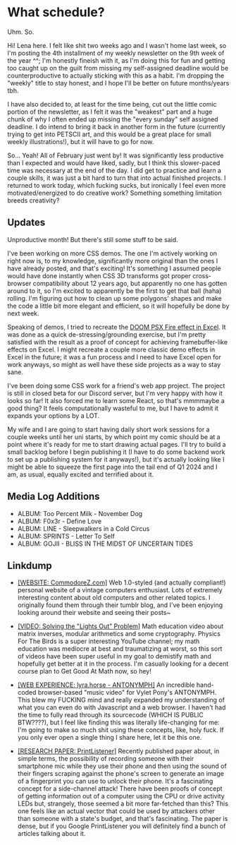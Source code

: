<!-- attrib title: Blog | Bleats Newsletter 4 -->
<!-- attrib template: writing -->
<!-- attrib windowtitle: bleats4.md -->

# What schedule?

Uhm. So.

Hi! Lena here. I felt like shit two weeks ago and I wasn't home last week, so I'm posting the 4th installment of my weekly newsletter on the 9th week of the year ^^; I'm honestly fineish with it, as I'm doing this for fun and getting too caught up on the guilt from missing my self-assigned deadline would be counterproductive to actually sticking with this as a habit. I'm dropping the "weekly" title to stay honest, and I hope I'll be better on future months/years tbh.

I have also decided to, at least for the time being, cut out the little comic portion of the newsletter, as I felt it was the "weakest" part and a huge chunk of why I often ended up missing the "every sunday" self assigned deadline. I do intend to bring it back in another form in the future (currently trying to get into PETSCII art, and this would be a great place for small weekly illustrations!), but it will have to go for now.

So... Yeah! All of February just went by! It was significantly less productive than I expected and would have liked, sadly, but I think this slower-paced time was necessary at the end of the day. I did get to practice and learn a couple skills, it was just a bit hard to turn that into actual finished projects. I returned to work today, which fucking sucks, but ironically I feel even more motivated/energized to do creative work? Something something limitation breeds creativity?

## Updates

Unproductive month! But there's still some stuff to be said.

I've been working on more CSS demos. The one I'm actively working on right now is, to my knowledge, significantly more original than the ones I have already posted, and that's exciting! It's something I assumed people would have done instantly when CSS 3D transforms got proper cross-browser compatibility about 12 years ago, but apparently no one has gotten around to it, so I'm excited to apparently be the first to get that ball (haha) rolling. I'm figuring out how to clean up some polygons' shapes and make the code a little bit more elegant and efficient, so it will hopefully be done by next week.

Speaking of demos, I tried to recreate the [DOOM PSX Fire effect in Excel]([#root#]demos/psxdoom.html). It was done as a quick de-stressing/grounding exercise, but I'm pretty satisfied with the result as a proof of concept for achieving framebuffer-like effects on Excel. I might recreate a couple more classic demo effects in Excel in the future; it was a fun process and I need to have Excel open for work anyways, so might as well have these side projects as a way to stay sane.

I've been doing some CSS work for a friend's web app project. The project is still in closed beta for our Discord server, but I'm very happy with how it looks so far! It also forced me to learn some React, so that's mmmmaybe a good thing? It feels computationally wasteful to me, but I have to admit it expands your options by a LOT.

My wife and I are going to start having daily short work sessions for a couple weeks until her uni starts, by which point my comic should be at a point where it's ready for me to start drawing actual pages. I'll try to build a small backlog before I begin publishing it (I have to do some backend work to set up a publishing system for it anyways!), but it's actually looking like I might be able to squeeze the first page into the tail end of Q1 2024 and I am, as usual, equally excited and terrified about it.

## Media Log Additions

- ALBUM: Too Percent Milk - November Dog
- ALBUM: F0x3r - Define Love
- ALBUM: LINE - Sleepwalkers in a Cold Circus
- ALBUM: SPRINTS - Letter To Self
- ALBUM: GOJII - BLISS IN THE MIDST OF UNCERTAIN TIDES

## Linkdump

- [[WEBSITE: CommodoreZ.com]](https://commodorez.com) Web 1.0-styled (and actually compliant!) personal website of a vintage computers enthusiast. Lots of extremely interesting content about old computers and other related topics. I originally found them through their tumblr blog, and I've been enjoying looking around their website and seeing their posts~

- [[VIDEO: Solving the "Lights Out" Problem]](https://youtu.be/0fHkKcy0x_U) Math education video about matrix inverses, modular arithmetics and some cryptography. Physics For The Birds is a super interesting YouTube channel; my math education was mediocre at best and traumatizing at worst, so this sort of videos have been super useful in my goal to demistify math and hopefully get better at it in the process. I'm casually looking for a decent course plan to Get Good At Math now, so hey!

- [[WEB EXPERIENCE: lyra.horse - ANTONYMPH]](https://lyra.horse/antonymph) An incredible hand-coded browser-based "music video" for Vylet Pony's ANTONYMPH. This blew my FUCKING mind and really expanded my understanding of what you can even do with Javascript and a web browser. I haven't had the time to fully read through its sourcecode (WHICH IS PUBLIC BTW????), but I feel like finding this was literally life-changing for me: I'm going to make so much shit using these concepts, like, holy fuck. If you only ever open a single thing I share here, let it be this one.

- [[RESEARCH PAPER: PrintListener]](https://www.ndss-symposium.org/wp-content/uploads/2024-618-paper.pdf) Recently published paper about, in simple terms, the possibility of recording someone with their smartphone mic while they use their phone and then using the sound of their fingers scraping against the phone's screen to generate an image of a fingerprint you can use to unlock their phone. It's a fascinating concept for a side-channel attack! There have been proofs of concept of getting information out of a computer using the CPU or drive activity LEDs but, strangely, those seemed a bit more far-fetched than this? This one feels like an actual vector that could be used by attackers other than someone with a state's budget, and that's fascinating. The paper is dense, but if you Google PrintListener you will definitely find a bunch of articles talking about it.
